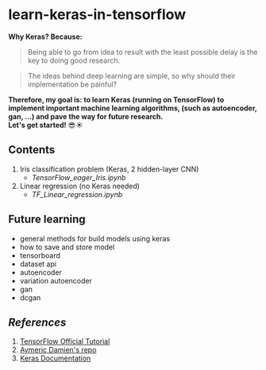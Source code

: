 # learn-keras-in-tensorflow

__Why Keras? Because:__
> Being able to go from idea to result with the least possible delay is the key to doing good research.

> The ideas behind deep learning are simple, so why should their implementation be painful?

__Therefore, my goal is: to learn Keras (running on TensorFlow) to implement important machine learning algorithms, (such as autoencoder, gan, ...) and pave the way for future research.__  
__Let's get started!__ :sunglasses::sunny:  

## Contents

1. Iris classification problem (Keras, 2 hidden-layer CNN)
    * _TensorFlow_eager_Iris.ipynb_
2. Linear regression (no Keras needed)
    * _TF_Linear_regression.ipynb_

## Future learning
* general methods for build models using keras
* how to save and store model
* tensorboard
* dataset api
* autoencoder
* variation autoencoder
* gan
* dcgan

## _References_
1. [TensorFlow Official Tutorial](www.tensorflow.org/get_started/eager)
2. [Aymeric Damien's repo](https://github.com/aymericdamien/TensorFlow-Examples)
3. [Keras Documentation](https://keras.io/getting-started/)


